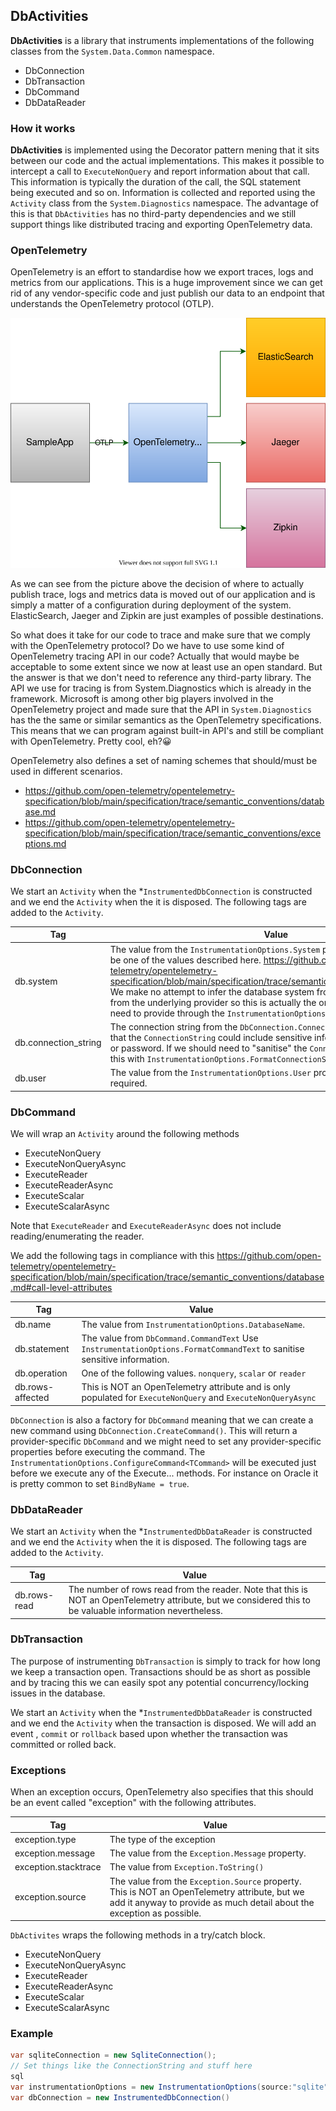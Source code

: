 ## DbActivities

**DbActivities** is a library that instruments implementations of the following classes from the `System.Data.Common` namespace.

* DbConnection
* DbTransaction
* DbCommand
* DbDataReader

### How it works

**DbActivities** is implemented using the Decorator pattern mening that it sits between our code and the actual implementations.
This makes it possible to intercept a call to `ExecuteNonQuery` and report information about that call.  This information is typically the duration of the call, the SQL statement being executed and so on. Information is collected and reported using the `Activity` class from the `System.Diagnostics` namespace. The advantage of this is that `DbActivities` has no third-party dependencies and we still support things like distributed tracing and exporting OpenTelemetry data.

### OpenTelemetry

OpenTelemetry is an effort to standardise how we export traces, logs and metrics from our applications. This is a huge improvement since we can get rid of any vendor-specific code and just publish our data to an endpoint that understands the OpenTelemetry protocol (OTLP).  

<img src="decorator.drawio.svg" style="zoom:150%;" />

As we can see from the picture above the decision of where to actually publish trace, logs and metrics data is moved out of our application and is simply a matter of a configuration during deployment of the system. ElasticSearch, Jaeger and Zipkin are just examples of possible destinations. 

So what does it take for our code to trace and make sure that we comply with the OpenTelemetry protocol?  Do we have to use some kind of OpenTelemetry tracing API in our code? Actually that would maybe be acceptable to some extent since we now at least use an open standard. But the answer is that we don't need to reference any third-party library.  The API we use for tracing is from System.Diagnostics which is already in the framework. Microsoft is among other big players involved in the OpenTelemetry project and made sure that the API in `System.Diagnostics` has the the same or similar semantics as the OpenTelemetry specifications. This means that we can program against built-in API's and still be compliant with OpenTelemetry. Pretty cool, eh?😀

OpenTelemetry also defines a set of naming schemes that should/must be used in different scenarios.

* https://github.com/open-telemetry/opentelemetry-specification/blob/main/specification/trace/semantic_conventions/database.md
* https://github.com/open-telemetry/opentelemetry-specification/blob/main/specification/trace/semantic_conventions/exceptions.md

### DbConnection

We start an `Activity` when the *`InstrumentedDbConnection` is constructed and we end the `Activity` when the it is disposed. 
The following tags are added to the `Activity`.

| Tag                  | Value                                                        |
| -------------------- | ------------------------------------------------------------ |
| db.system            | The value from the  `InstrumentationOptions.System` property. This value should be one of the values described here. https://github.com/open-telemetry/opentelemetry-specification/blob/main/specification/trace/semantic_conventions/database.md. We make no attempt to infer the database system from the connection string or from the underlying provider so this is actually the only value we absolutely need to provide through the `InstrumentationOptions`. |
| db.connection_string | The connection string from the `DbConnection.ConnectionString` property. Note that the `ConnectionString` could include sensitive information like the username or password. If we should need to "sanitise"  the `ConnectionString`, we can do this with `InstrumentationOptions.FormatConnectionString` |
| db.user              | The value from the `InstrumentationOptions.User` property. This value is NOT required. |

### DbCommand

We will wrap an `Activity` around the following methods

* ExecuteNonQuery
* ExecuteNonQueryAsync
* ExecuteReader
* ExecuteReaderAsync
* ExecuteScalar
* ExecuteScalarAsync

Note that `ExecuteReader` and `ExecuteReaderAsync` does not include reading/enumerating the reader.

We add the following tags in compliance with this https://github.com/open-telemetry/opentelemetry-specification/blob/main/specification/trace/semantic_conventions/database.md#call-level-attributes



| Tag              | Value                                                        |
| ---------------- | ------------------------------------------------------------ |
| db.name          | The value from `InstrumentationOptions.DatabaseName`.        |
| db.statement     | The value from `DbCommand.CommandText` Use `InstrumentationOptions.FormatCommandText` to sanitise sensitive information. |
| db.operation     | One of the following values. `nonquery`, `scalar` or `reader` |
| db.rows-affected | This is NOT an OpenTelemetry attribute and is only populated for `ExecuteNonQuery` and `ExecuteNonQueryAsync` |



`DbConnection` is also a factory for `DbCommand` meaning that we can create a new command using `DbConnection.CreateCommand()`. This will return a provider-specific `DbCommand`  and we might need to set any provider-specific properties before executing the command. The `InstrumentationOptions.ConfigureCommand<TCommand>` will be executed just before we execute any of the Execute... methods. For instance on Oracle it is pretty common to set `BindByName = true`. 

### DbDataReader

We start an `Activity` when the *`InstrumentedDbDataReader` is constructed and we end the `Activity` when the it is disposed. 
The following tags are added to the `Activity`.

| Tag          | Value                                                        |
| ------------ | ------------------------------------------------------------ |
| db.rows-read | The number of rows read from the reader. Note that this is NOT an OpenTelemetry attribute, but we considered this to be valuable information nevertheless. |

### DbTransaction

The purpose of instrumenting `DbTransaction` is simply to track for how long we keep a transaction open. Transactions should be as short as possible and by tracing this we can easily spot any potential concurrency/locking issues in the database.

We start an `Activity` when the *`InstrumentedDbDataReader` is constructed and we end the `Activity` when the transaction is disposed. We will add an event , `commit` or `rollback` based upon whether the transaction was committed or rolled back.

### Exceptions

When an exception occurs, OpenTelemetry also specifies that this should be an event called "exception" with the following attributes. 

| Tag                  | Value                                                        |
| -------------------- | ------------------------------------------------------------ |
| exception.type       | The type of the exception                                    |
| exception.message    | The value from the `Exception.Message` property.             |
| exception.stacktrace | The value from `Exception.ToString()`                        |
| exception.source     | The value from the `Exception.Source` property. This is NOT an OpenTelemetry attribute, but we add it anyway to provide as much detail about the exception as possible. |

`DbActivites` wraps the following methods in a try/catch block.

* ExecuteNonQuery
* ExecuteNonQueryAsync
* ExecuteReader
* ExecuteReaderAsync
* ExecuteScalar
* ExecuteScalarAsync

### Example

```c#
var sqliteConnection = new SqliteConnection();
// Set things like the ConnectionString and stuff here
sql
var instrumentationOptions = new InstrumentationOptions(source:"sqlite");
var dbConnection = new InstrumentedDbConnection()
```











